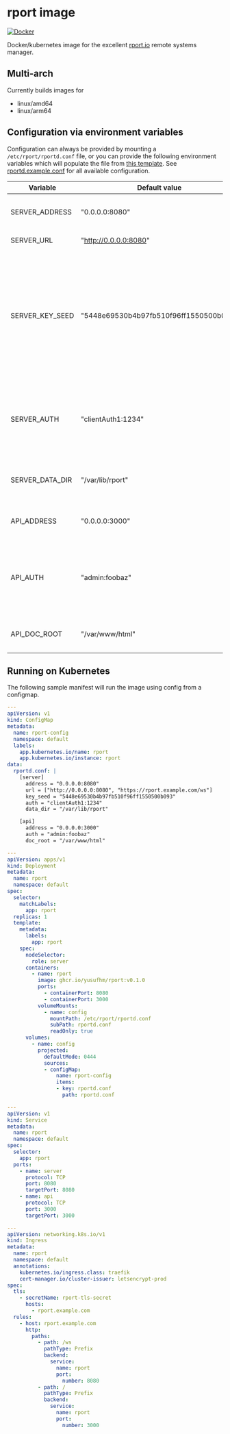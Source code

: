 # rport image
[![Docker](https://github.com/yusufhm/rport-image/actions/workflows/docker-publish.yml/badge.svg)](https://github.com/yusufhm/rport-image/actions/workflows/docker-publish.yml)

Docker/kubernetes image for the excellent [rport.io](https://github.com/cloudradar-monitoring/rport) remote systems manager.

## Multi-arch

Currently builds images for

 - linux/amd64
 - linux/arm64

## Configuration via environment variables

Configuration can always be provided by mounting a `/etc/rport/rportd.conf` file, or you can provide the following environment variables which will populate the file from [this template](/rportd.conf.template). See [rportd.example.conf](https://github.com/cloudradar-monitoring/rport/blob/master/rportd.example.conf) for all available configuration.

| Variable | Default value | Description |
| --- | --- | --- |
| SERVER_ADDRESS  | "0.0.0.0:8080"                         | IP address and port the HTTP server listens on. |
| SERVER_URL      | "http://0.0.0.0:8080"                  | Full client connect URL. |
| SERVER_KEY_SEED | "5448e69530b4b97fb510f96ff1550500b093" | Option string to seed the generation of a ECDSA public and private key pair. Highly recommended. Not using it is a big security risk. Use "openssl rand -hex 18" to generate a secure key seed. |
| SERVER_AUTH     | "clientAuth1:1234"                     | Optional string representing a single client auth credentials, in the form of `<client-auth-id>:<password>`. |
| SERVER_DATA_DIR | "/var/lib/rport"                       | Optional param to define a local directory path to store internal data. |
| API_ADDRESS     | "0.0.0.0:3000"                         | IP address and port the API server/frontend UI listens on. |
| API_AUTH        | "admin:foobaz"                         | Defines `<user>:<password>` authentication pair for accessing the API. Enables access for a single user. |
| API_DOC_ROOT    | "/var/www/html"                        | Place where the frontend files (html/js) go. |

## Running on Kubernetes

The following sample manifest will run the image using config from a configmap.

```yaml
---
apiVersion: v1
kind: ConfigMap
metadata:
  name: rport-config
  namespace: default
  labels:
    app.kubernetes.io/name: rport
    app.kubernetes.io/instance: rport
data:
  rportd.conf: |
    [server]
      address = "0.0.0.0:8080"
      url = ["http://0.0.0.0:8080", "https://rport.example.com/ws"]
      key_seed = "5448e69530b4b97fb510f96ff1550500b093"
      auth = "clientAuth1:1234"
      data_dir = "/var/lib/rport"

    [api]
      address = "0.0.0.0:3000"
      auth = "admin:foobaz"
      doc_root = "/var/www/html"

---
apiVersion: apps/v1
kind: Deployment
metadata:
  name: rport
  namespace: default
spec:
  selector:
    matchLabels:
      app: rport
  replicas: 1
  template:
    metadata:
      labels:
        app: rport
    spec:
      nodeSelector:
        role: server
      containers:
        - name: rport
          image: ghcr.io/yusufhm/rport:v0.1.0
          ports:
            - containerPort: 8080
            - containerPort: 3000
          volumeMounts:
            - name: config
              mountPath: /etc/rport/rportd.conf
              subPath: rportd.conf
              readOnly: true
      volumes:
        - name: config
          projected:
            defaultMode: 0444
            sources:
            - configMap:
                name: rport-config
                items:
                - key: rportd.conf
                  path: rportd.conf

---
apiVersion: v1
kind: Service
metadata:
  name: rport
  namespace: default
spec:
  selector:
    app: rport
  ports:
    - name: server
      protocol: TCP
      port: 8080
      targetPort: 8080
    - name: api
      protocol: TCP
      port: 3000
      targetPort: 3000

---
apiVersion: networking.k8s.io/v1
kind: Ingress
metadata:
  name: rport
  namespace: default
  annotations:
    kubernetes.io/ingress.class: traefik
    cert-manager.io/cluster-issuer: letsencrypt-prod
spec:
  tls:
    - secretName: rport-tls-secret
      hosts:
        - rport.example.com
  rules:
    - host: rport.example.com
      http:
        paths:
          - path: /ws
            pathType: Prefix
            backend:
              service:
                name: rport
                port:
                  number: 8080
          - path: /
            pathType: Prefix
            backend:
              service:
                name: rport
                port:
                  number: 3000

```
